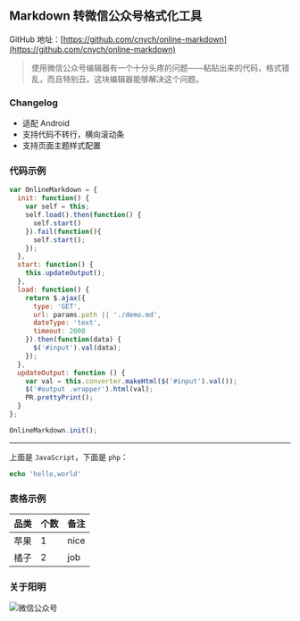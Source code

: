 ## Markdown 转微信公众号格式化工具

GitHub 地址：[https://github.com/cnych/online-markdown](https://github.com/cnych/online-markdown)

> 使用微信公众号编辑器有一个十分头疼的问题——粘贴出来的代码，格式错乱，而且特别丑。这块编辑器能够解决这个问题。

### Changelog

- 适配 Android
- 支持代码不转行，横向滚动条
- 支持页面主题样式配置

### 代码示例

```javascript
var OnlineMarkdown = {
  init: function() {
    var self = this;
    self.load().then(function() {
      self.start()
    }).fail(function(){
      self.start();
    });
  },
  start: function() {
    this.updateOutput();
  },
  load: function() {
    return $.ajax({
      type: 'GET',
      url: params.path || './demo.md',
      dateType: 'text',
      timeout: 2000
    }).then(function(data) {
      $('#input').val(data);
    });
  },
  updateOutput: function () {
    var val = this.converter.makeHtml($('#input').val());
    $('#output .wrapper').html(val);
    PR.prettyPrint();
  }
};

OnlineMarkdown.init();
```
---

上面是 `JavaScript`，下面是 `php`：

```php
echo 'hello,world'
```

### 表格示例

| 品类 | 个数 | 备注 |
|-----|-----|------|
| 苹果 | 1   | nice |
| 橘子 | 2   | job |

### 关于阳明

![微信公众号](https://blog.qikqiak.com/img/posts/qrcode_for_gh_d6dd87b6ceb4_430.jpg)

